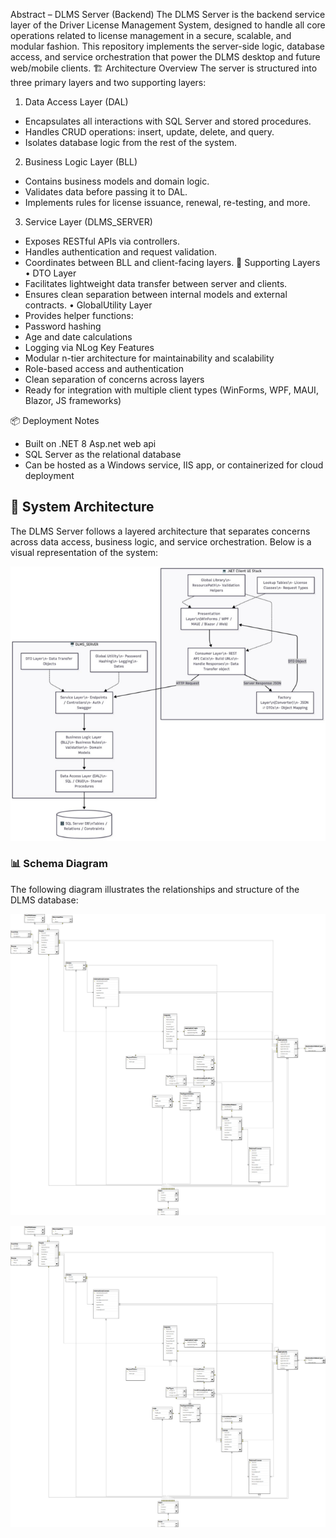 Abstract – DLMS Server (Backend)
The DLMS Server is the backend service layer of the Driver License Management System, designed to handle all core operations related to license management in a secure, scalable, and modular fashion. This repository implements the server-side logic, database access, and service orchestration that power the DLMS desktop and future web/mobile clients.
🏗️ Architecture Overview
The server is structured into three primary layers and two supporting layers:
1. Data Access Layer (DAL)
- Encapsulates all interactions with SQL Server and stored procedures.
- Handles CRUD operations: insert, update, delete, and query.
- Isolates database logic from the rest of the system.
2. Business Logic Layer (BLL)
- Contains business models and domain logic.
- Validates data before passing it to DAL.
- Implements rules for license issuance, renewal, re-testing, and more.
3. Service Layer (DLMS_SERVER)
- Exposes RESTful APIs via controllers.
- Handles authentication and request validation.
- Coordinates between BLL and client-facing layers.
🧩 Supporting Layers
• DTO Layer
- Facilitates lightweight data transfer between server and clients.
- Ensures clean separation between internal models and external contracts.
• GlobalUtility Layer
- Provides helper functions:
- Password hashing
- Age and date calculations
- Logging via NLog
Key Features
- Modular n-tier architecture for maintainability and scalability
- Role-based access and authentication
- Clean separation of concerns across layers
- Ready for integration with multiple client types (WinForms, WPF, MAUI, Blazor, JS frameworks) 

📦 Deployment Notes
- Built on .NET 8 Asp.net web api 
- SQL Server as the relational database
- Can be hosted as a Windows service, IIS app, or containerized for cloud deployment 

## 🧭 System Architecture

The DLMS Server follows a layered architecture that separates concerns across data access, business logic, and service orchestration. Below is a visual representation of the system:

![DLMS Server Architecture](docs/DLMS_Architecture.png)


### 📊 Schema Diagram

The following diagram illustrates the relationships and structure of the DLMS database:

![DLMS Database Schema](Schema/Database_Schema.png)

![DLMS Server Architecture](Schema/Database_Schema.png)




